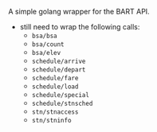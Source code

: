 A simple golang wrapper for the BART API.

- still need to wrap the following calls:
    - `bsa/bsa`
    - `bsa/count`
    - `bsa/elev`
    - `schedule/arrive`
    - `schedule/depart`
    - `schedule/fare`
    - `schedule/load`
    - `schedule/special`
    - `schedule/stnsched`
    - `stn/stnaccess`
    - `stn/stninfo`
